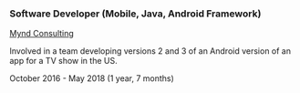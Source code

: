 <div class="d-flex flex-column flex-md-row justify-content-between mb-5">
    <div class="flex-grow-1">
        <h3 class="mb-0">Software Developer (Mobile, Java, Android Framework)</h3>
        <div class="subheading mb-3">
            <a href="http://www.myndconsulting.com/">Mynd Consulting</a>
        </div>
        <p>Involved in a team developing versions 2 and 3 of an Android version of an app for a TV show in the US.</p>
    </div>
    <div class="flex-shrink-0"><span class="text-primary">October 2016 - May 2018 (1 year, 7 months)</span></div>
</div>